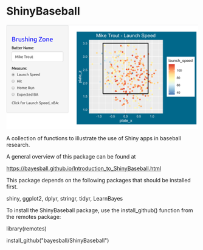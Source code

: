 # ShinyBaseball

![GitHub Logo](/images/brushingzone.png)

A collection of functions to illustrate the use of Shiny apps in baseball research.

A general overview of this package can be found at

https://bayesball.github.io/Introduction_to_ShinyBaseball.html

This package depends on the following packages that should be installed first.

shiny, ggplot2, dplyr, stringr, tidyr, LearnBayes

To install the ShinyBaseball package, use the install_github() function from the remotes package:

library(remotes)

install_github("bayesball/ShinyBaseball")



